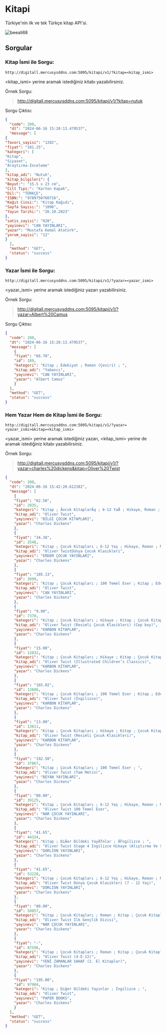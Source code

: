 # Kitapi
Türkiye'nin ilk ve tek Türkçe kitap API'si.

<p align="left"> <img src="https://komarev.com/ghpvc/?username=beeali68&label=Repository%20views&color=0e75b6&style=flat" alt="beeali68" /> </p>

## Sorgular
### Kitap İsmi ile Sorgu:

``http://digitall.mercusysddns.com:5095/kitapi/v1/?kitap=<kitap_ismi>``

<kitap_ismi> yerine aramak istediğiniz kitabı yazabilirsiniz.

Örnek Sorgu:

> http://digitall.mercusysddns.com:5095/kitapi/v1/?kitap=nutuk

Sorgu Çıktısı:

```json
{
  "code": 200,
  "dt": "2024-06-16 15:20:13.479537",
  "message": [
{
"favori_sayisi": "1202",
"fiyat": "181.25",
"kategori": [
"Kitap",
"Siyaset",
"Araştırma-İnceleme"
],
"kitap_adi": "Nutuk",
"kitap_bilgileri": {
"Boyut:": "15.5 x 23 cm",
"Cilt Tipi:": "Karton Kapak",
"Dil:": "TÜRKÇE",
"ISBN:": "9789750760716",
"Kağıt Cinsi:": "Kitap Kağıdı",
"Sayfa Sayısı:": "1096",
"Yayın Tarihi:": "26.10.2023"
},
"satis_sayisi": "820",
"yayinevi": "CAN YAYINLARI",
"yazar": "Mustafa Kemal Atatürk",
"yorum_sayisi": "12"
}
  ],
  "method": "GET",
  "status": "success"
}
```

### Yazar İsmi ile Sorgu:

``http://digitall.mercusysddns.com:5095/kitapi/v1/?yazar=<yazar_ismi>``

<yazar_ismi> yerine aramak istediğiniz yazarı yazabilirsiniz.

Örnek Sorgu:

> http://digitall.mercusysddns.com:5095/kitapi/v1/?yazar=Albert%20Camus

Sorgu Çıktısı:

```json
{
  "code": 200,
  "dt": "2024-06-16 15:20:13.479537",
  "message": [
    {
    "fiyat": "66.70",
    "id": 189,
    "kategori": "Kitap ; Edebiyat ; Roman (Çeviri) ; ",
    "kitap_adi": "Yabancı",
    "yayinevi": "CAN YAYINLARI",
    "yazar": "Albert Camus"
    }
  ],
  "method": "GET",
  "status": "success"
}
```

### Hem Yazar Hem de Kitap İsmi ile Sorgu:

``http://digitall.mercusysddns.com:5095/kitapi/v1/?yazar=<yazar_ismi>&kitap=<kitap_ismi>``

<yazar_ismi> yerine aramak istediğiniz yazarı, <kitap_ismi> yerine de aramak istediğiniz kitabı yazabilirsiniz.

Örnek Sorgu:

> http://digitall.mercusysddns.com:5095/kitapi/v1/?yazar=charles%20dickens&kitap=Oliver%20Twist

```json
{
  "code": 200,
  "dt": "2024-06-16 15:42:20.612382",
  "message": [
    {
    "fiyat": "62.50",
    "id": 2035,
    "kategori": "Kitap ; Ãocuk KitaplarÄą ; 6-12 YaÅ ; Hikaye, Roman ; Masal ; Kitap ; Ãocuk KitaplarÄą ; 12+ YaÅ ; Hikaye, Roman ; Masal ; Kitap ; Ãocuk KitaplarÄą ; 100 Temel Eser ; ",
    "kitap_adi": "Oliver Twist",
    "yayinevi": "BİLGİ ÇOCUK KİTAPLARI",
    "yazar": "Charles Dickens"
    },
    {
    "fiyat": "34.38",
    "id": 2548,
    "kategori": "Kitap ; Çocuk Kitapları ; 6-12 Yaş ; Hikaye, Roman ; Masal ; Kitap ; Çocuk Kitapları ; 12+ Yaş ; Hikaye, Roman ; Masal ; Kitap ; Çocuk Kitapları ; 100 Temel Eser ; ",
    "kitap_adi": "Oliver TwistDünya Çocuk Klasikleri",
    "yayinevi": "ERDEM ÇOCUK YAYINLARI",
    "yazar": "Charles Dickens"
    },
    {
    "fiyat": "105.13",
    "id": 3099,
    "kategori": "Kitap ; Çocuk Kitapları ; 100 Temel Eser ; Kitap ; Edebiyat ; Roman (Çeviri) ; ",
    "kitap_adi": "Oliver Twist",
    "yayinevi": "CAN YAYINLARI",
    "yazar": "Charles Dickens"
    },
    {
    "fiyat": "9.90",
    "id": 7370,
    "kategori": "Kitap ; Çocuk Kitapları ; Hikaye ; Kitap ; Çocuk Kitapları ; 100 Temel Eser ; ",
    "kitap_adi": "Oliver Twist (Resimli Çocuk Klasikleri) (Cep boy)",
    "yayinevi": "KARBON KİTAPLAR",
    "yazar": "Charles Dickens"
    },
    {
    "fiyat": "15.00",
    "id": 12032,
    "kategori": "Kitap ; Çocuk Kitapları ; Hikaye ; Kitap ; Çocuk Kitapları ; 100 Temel Eser ; ",
    "kitap_adi": "Oliver Twist (Illustrated Children’s Classics)",
    "yayinevi": "KARBON KİTAPLAR",
    "yazar": "Charles Dickens"
    },
    {
    "fiyat": "165.02",
    "id": 12686,
    "kategori": "Kitap ; Çocuk Kitapları ; 100 Temel Eser ; Kitap ; Edebiyat ; Roman (Çeviri) ; ",
    "kitap_adi": "Oliver Twist (İngilizce)",
    "yayinevi": "KARBON KİTAPLAR",
    "yazar": "Charles Dickens"
    },
    {
    "fiyat": "13.00",
    "id": 13611,
    "kategori": "Kitap ; Çocuk Kitapları ; Hikaye ; Kitap ; Çocuk Kitapları ; 100 Temel Eser ; ",
    "kitap_adi": "Oliver Twist (Resimli Çocuk Klasikleri)",
    "yayinevi": "KARBON KİTAPLAR",
    "yazar": "Charles Dickens"
    },
    {
    "fiyat": "192.50",
    "id": 37867,
    "kategori": "Kitap ; Çocuk Kitapları ; 100 Temel Eser ; ",
    "kitap_adi": "Oliver Twist (Tam Metin)",
    "yayinevi": "BEYAN YAYINLARI",
    "yazar": "Charles Dickens"
    },
    {
    "fiyat": "80.00",
    "id": 39125,
    "kategori": "Kitap ; Çocuk Kitapları ; 6-12 Yaş ; Hikaye, Roman ; Masal ; Kitap ; Çocuk Kitapları ; 100 Temel Eser ; ",
    "kitap_adi": "Oliver Twist 100 Temel Eser",
    "yayinevi": "NAR ÇOCUK YAYINLARI",
    "yazar": "Charles Dickens"
    },
    {
    "fiyat": "41.65",
    "id": 44324,
    "kategori": "Kitap ; DiÄer Dildeki YayÄḟnlar ; ÄḞngilizce ; ",
    "kitap_adi": "Oliver Twist Stage 4 İngilizce Hikaye (Alıştırma Ve Sözlük İlaveli)",
    "yayinevi": "DORLİON YAYINLARI",
    "yazar": "Charles Dickens"
    },
    {
    "fiyat": "41.65",
    "id": 53228,
    "kategori": "Kitap ; Çocuk Kitapları ; 6-12 Yaş ; Hikaye, Roman ; Masal ; Kitap ; Çocuk Kitapları ; 100 Temel Eser ; ",
    "kitap_adi": "Oliver Twist Dünya Çocuk Klasikleri (7 - 12 Yaş)",
    "yayinevi": "DORLİON YAYINLARI",
    "yazar": "Charles Dickens"
    },
    {
    "fiyat": "80.00",
    "id": 58857,
    "kategori": "Kitap ; Çocuk Kitapları ; Roman ; Kitap ; Çocuk Kitapları ; 100 Temel Eser ; ",
    "kitap_adi": "Oliver Twist İlk Gençlik Dizisi",
    "yayinevi": "NAR ÇOCUK YAYINLARI",
    "yazar": "Charles Dickens"
    },
    {
    "fiyat": "-",
    "id": 87596,
    "kategori": "Kitap ; Çocuk Kitapları ; Roman ; Kitap ; Çocuk Kitapları ; 100 Temel Eser ; ",
    "kitap_adi": "Oliver Twist (4-E-12)",
    "yayinevi": "YENİ ZAMANLAR SAHAF (2. El Kitaplar)",
    "yazar": "Charles Dickens"
    },
    {
    "fiyat": "195.00",
    "id": 97904,
    "kategori": "Kitap ; Diğer Dildeki Yayınlar ; İngilizce ; ",
    "kitap_adi": "Oliver Twist",
    "yayinevi": "PAPER BOOKS",
    "yazar": "Charles Dickens"
    }
  ],
  "method": "GET",
  "status": "success"
}
```
